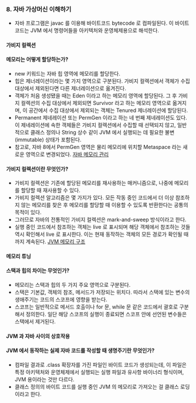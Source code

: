 ### 8. 자바 가상머신 이해하기
* 자바 프로그램은 javac 를 이용해 바이트코드 bytecode 로 컴파일된다. 이 바이트코드는 JVM 에서 명령어들을 아키텍처와 운영체제용으로 해석한다.

#### 가비지 컬렉션
#### 메모리는 어떻게 할당하는가?
* new 키워드는 자바 힙 영역에 메모리를 할당한다.
* 힙은 제너레이션이라는 몇 가지 영역으로 구분된다. 가비지 컬렉션에서 객체가 수집대상에서 제외된다면 다른 제너레이션으로 옮겨진다.
* 객체가 처음 생성됐을 때는 Eden 이라고 하는 메모리 영역에 할당된다. 그 후 가비지 컬렉션의 수집 대상에서 제외되면 Survivor 라고 하는 메모리 영역으로 옮겨지며,
이 공간에서 수집 대상에서 제외되는 객체는 Tenured 제너레이션에 할당된다.
* Permanent 제네레이션 또는 PermGen 이라고 하는 네 번째 제네레이션도 있다. 이 제네레이션에 속한 객체들은 가비지 컬렉션에서 수집할 때 선택되지 않고, 
일반적으로 클래스 정의나 String 상수 같이 JVM 에서 실행되는 데 필요한 불변(immutable) 상태가 포함된다.
* 참고로, 자바 8에서 PermGen 영역은 물리 메모리에 위치할 Metaspace 라는 새로운 영역으로 변경되었다.
[자바 메모리 관리](https://yaboong.github.io/java/2018/05/26/java-memory-management/)

#### 가비지 컬렉션이란 무엇인가?
* 가비지 컬렉션은 기존에 할당된 메모리를 재사용하는 매커니즘으로, 나중에 메모리를 할당할 때 재사용할 수 있다.
* 가비지 컬렉션 알고리즘은 몇 가지가 있다. 모든 작동 중인 코드에서 더 이상 참조하지 않는 메모리를 찾은 후 메모리를 할당할 때 이용할 수 있도록 반환한다는 공통의 목적이 있다.
* 그러므로 자바의 전통적인 가비지 컬렉션은 mark-and-sweep 방식이라고 한다.
* 실행 중인 코드에서 참조하는 객체는 live 로 표시되며 해당 객체에서 참조하는 것들 역시 확인해서 live 로 표시한다. 이는 현재 동작하는 객체의 모든 경로가 확인될 때까지 계속된다.
[JVM 메모리 구조](https://limkydev.tistory.com/51)

#### 메모리 튜닝
#### 스택과 힙의 차이는 무엇인가?
* 메모리는 스택과 힙의 두 가지 주요 영역으로 구분된다.
* 스택은 기본값, 객체의 참조, 메서드가 저장되는 위치다. 따라서 스택에 있는 변수의 생애주기는 코드의 스코프에 영향을 받는다.
* 스코프는 일반적으로 메서드 호출이나 for 문, while 문 같은 코드에서 괄호로 구분해서 정의한다. 일단 해당 스코프의 실행이 종료되면 스코프 안에 선언된 변수들은 스택에서 제거된다.

#### JVM 과 자바 사이의 상호작용
#### JVM 에서 동작하는 실제 자바 코드를 작성할 때 생명주기란 무엇인가?
* 컴파일 결과로 .class 확장자를 가진 파일인 바이트 코드가 생성되는데, 이 파일은 특정 아키텍처와 운영체제에서 실행되는 실행 파일과 유사항 바이너리 형식이며, JVM 용이라는 것만 다르다.
* 클래스 정의의 바이트 코드를 실행 중인 JVM 의 메모리로 가져오는 걸 클래스 로딩이라고 한다.
